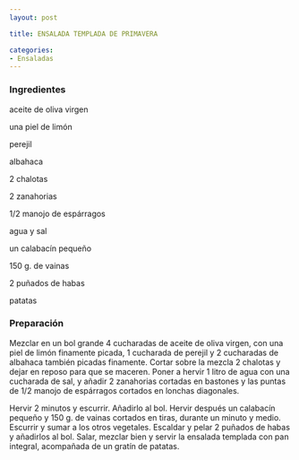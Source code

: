 ```yaml
---
layout: post

title: ENSALADA TEMPLADA DE PRIMAVERA

categories:
- Ensaladas
---
```

<h3>Ingredientes</h3>
aceite de oliva virgen

una piel de limón

perejil

albahaca

2 chalotas

2 zanahorias

1/2 manojo de espárragos

agua y sal

un calabacín pequeño

150 g. de vainas

2 puñados de habas

patatas

<h3>Preparación</h3>
Mezclar en un bol grande 4 cucharadas de aceite de oliva virgen, con una piel de limón finamente picada, 1 cucharada de perejil y 2 cucharadas de albahaca también picadas finamente. Cortar sobre la mezcla 2 chalotas y dejar en reposo para que se maceren. Poner a hervir 1 litro de agua con una cucharada de sal, y añadir 2 zanahorias cortadas en bastones y las puntas de 1/2 manojo de espárragos cortados en lonchas diagonales.

Hervir 2 minutos y escurrir. Añadirlo al bol. Hervir después un calabacín pequeño y 150 g. de vainas cortados en tiras, durante un minuto y medio. Escurrir y sumar a los otros vegetales. Escaldar y pelar 2 puñados de habas y añadirlos al bol. Salar, mezclar bien y servir la ensalada templada con pan integral, acompañada de un gratín de patatas.

